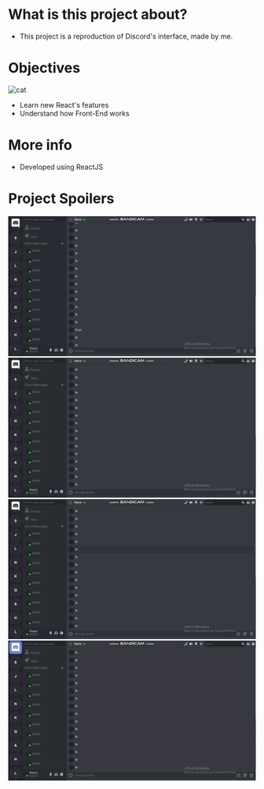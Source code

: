 
# What is this project about?


   - This project is a reproduction of Discord's interface, made by me.

# Objectives
![cat](https://media.giphy.com/media/JIX9t2j0ZTN9S/giphy.gif)
  - Learn new React's features
  - Understand how Front-End works


# More info 

  - Developed using ReactJS

# Project Spoilers

![gif1](gif1.gif)
![gif2](gif2.gif)
![gif3](gif3.gif)
![gif4](gif4.gif)
